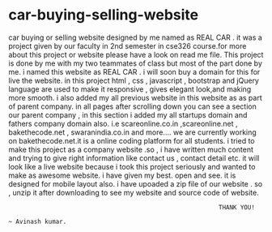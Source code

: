 # car-buying-selling-website
car buying or selling website designed by me named as REAL CAR . it was a project given by our faculty in 2nd semester in cse326 course.for more about this project or website please have a look on read me file.
This project is done by me with my two teammates of class but most of the part done by me.
i named this website as REAL CAR .
i will soon buy a domain for this for live the website.
in this project html , css , javascript , bootstrap and jQuery language are used to make it responsive , gives elegant look,and making more smooth.
i also added my all previous website in this website as as part of parent company.
in all pages after scrolling down you can see a section our parent company , in this section i added my all startups domain and fathers company domain also.
i.e scareonline.co.in ,scareonline.net , bakethecode.net , swaranindia.co.in and more....
we are currently working on bakethecode.net.it is a online coding platform for all students.
i tried to make this project as a company website .so , i have written much content and trying to give right information like contact us , contact detail etc. 
it will look like a live website because i took this project seriously and wanted to make as awesome website.
i have given my best. open and see.
it is  designed for mobile layout also.
i have upoaded a zip file of our website . so , unzip it after downloading to see my website and source code of website.
                                                              
                                                              
                                                              
                                                              THANK YOU!       
                                                                                                   ~ Avinash kumar.





